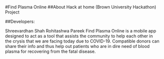 #Find Plasma Online
##About
Hack at home (Brown University Hackathon) Project

##Developers:

Shreevardhan Shah
Rohitashwa Pareek
Find Plasma Online is a mobile app designed to act as a tool that assists the community to help each other in the crysis that we are facing today due to COVID-19. Compatible donors can share their info and thus help out patients who are in dire need of blood plasma for recovering from the fatal disease.
